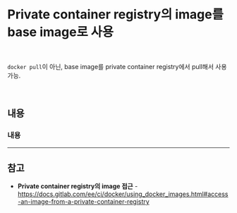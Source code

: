 # Private container registry의 image를 base image로 사용

<br>

`docker pull`이 아닌, base image를 private container registry에서 pull해서 사용 가능.

<br>

## 내용
### 내용

<hr>

## 참고
- **Private container registry의 image 접근** - https://docs.gitlab.com/ee/ci/docker/using_docker_images.html#access-an-image-from-a-private-container-registry
